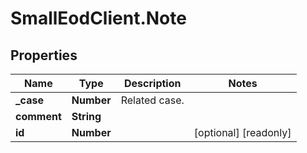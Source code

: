 # SmallEodClient.Note

## Properties

Name | Type | Description | Notes
------------ | ------------- | ------------- | -------------
**_case** | **Number** | Related case. | 
**comment** | **String** |  | 
**id** | **Number** |  | [optional] [readonly] 


